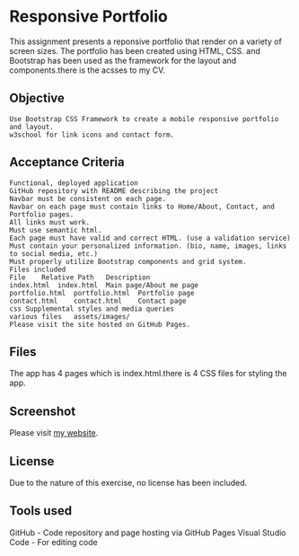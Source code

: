 # Responsive Portfolio 
This assignment presents a reponsive portfolio that render on a variety of screen sizes. The portfolio has been created using HTML, CSS. and Bootstrap has been used as the framework for the layout and components.there is the acsses to my CV.


## Objective

```
Use Bootstrap CSS Framework to create a mobile responsive portfolio and layout.
w3school for link icons and contact form.
```

## Acceptance Criteria

```
Functional, deployed application
GitHub repository with README describing the project
Navbar must be consistent on each page.
Navbar on each page must contain links to Home/About, Contact, and Portfolio pages.
All links must work.
Must use semantic html.
Each page must have valid and correct HTML. (use a validation service)
Must contain your personalized information. (bio, name, images, links to social media, etc.)
Must properly utilize Bootstrap components and grid system.
Files included
File	Relative Path	Description
index.html	index.html	Main page/About me page
portfolio.html	portfolio.html	Portfolio page
contact.html	contact.html	Contact page
css	Supplemental styles and media queries
various files	assets/images/	
Please visit the site hosted on GitHub Pages.

```
## Files 
The app has 4 pages which is index.html.there is 4 CSS files for styling the app.

## Screenshot
Please visit [my website](https://eli-33.github.io/ElaheJamshidiAraghi.github.io/).

## License
Due to the nature of this exercise, no license has been included.

## Tools used
GitHub - Code repository and page hosting via GitHub Pages
Visual Studio Code - For editing code

